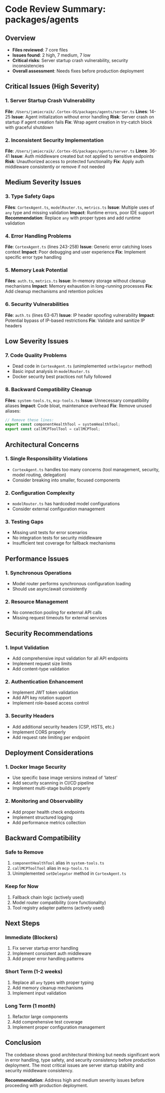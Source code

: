 # Code Review Summary: packages/agents

## Overview

- **Files reviewed**: 7 core files
- **Issues found**: 2 high, 7 medium, 7 low
- **Critical risks**: Server startup crash vulnerability, security inconsistencies
- **Overall assessment**: Needs fixes before production deployment

## Critical Issues (High Severity)

### 1. Server Startup Crash Vulnerability

**File**: `/Users/jamiecraik/.Cortex-OS/packages/agents/server.ts`
**Lines**: 14-25
**Issue**: Agent initialization without error handling
**Risk**: Server crash on startup if agent creation fails
**Fix**: Wrap agent creation in try-catch block with graceful shutdown

### 2. Inconsistent Security Implementation

**File**: `/Users/jamiecraik/.Cortex-OS/packages/agents/server.ts`
**Lines**: 36-41
**Issue**: Auth middleware created but not applied to sensitive endpoints
**Risk**: Unauthorized access to protected functionality
**Fix**: Apply auth middleware consistently or remove if not needed

## Medium Severity Issues

### 3. Type Safety Gaps

**Files**: `CortexAgent.ts`, `modelRouter.ts`, `metrics.ts`
**Issue**: Multiple uses of `any` type and missing validation
**Impact**: Runtime errors, poor IDE support
**Recommendation**: Replace `any` with proper types and add runtime validation

### 4. Error Handling Problems

**File**: `CortexAgent.ts` (lines 243-258)
**Issue**: Generic error catching loses context
**Impact**: Poor debugging and user experience
**Fix**: Implement specific error type handling

### 5. Memory Leak Potential

**Files**: `auth.ts`, `metrics.ts`
**Issue**: In-memory storage without cleanup mechanisms
**Impact**: Memory exhaustion in long-running processes
**Fix**: Add cleanup mechanisms and retention policies

### 6. Security Vulnerabilities

**File**: `auth.ts` (lines 63-67)
**Issue**: IP header spoofing vulnerability
**Impact**: Potential bypass of IP-based restrictions
**Fix**: Validate and sanitize IP headers

## Low Severity Issues

### 7. Code Quality Problems

- Dead code in `CortexAgent.ts` (unimplemented `setDelegator` method)
- Basic input analysis in `modelRouter.ts`
- Docker security best practices not fully followed

### 8. Backward Compatibility Cleanup

**Files**: `system-tools.ts`, `mcp-tools.ts`
**Issue**: Unnecessary compatibility aliases
**Impact**: Code bloat, maintenance overhead
**Fix**: Remove unused aliases:

```typescript
// Remove these lines:
export const componentHealthTool = systemHealthTool;
export const callMCPToolTool = callMCPTool;
```

## Architectural Concerns

### 1. Single Responsibility Violations

- `CortexAgent.ts` handles too many concerns (tool management, security, model routing, delegation)
- Consider breaking into smaller, focused components

### 2. Configuration Complexity

- `modelRouter.ts` has hardcoded model configurations
- Consider external configuration management

### 3. Testing Gaps

- Missing unit tests for error scenarios
- No integration tests for security middleware
- Insufficient test coverage for fallback mechanisms

## Performance Issues

### 1. Synchronous Operations

- Model router performs synchronous configuration loading
- Should use async/await consistently

### 2. Resource Management

- No connection pooling for external API calls
- Missing request timeouts for external services

## Security Recommendations

### 1. Input Validation

- Add comprehensive input validation for all API endpoints
- Implement request size limits
- Add content-type validation

### 2. Authentication Enhancement

- Implement JWT token validation
- Add API key rotation support
- Implement role-based access control

### 3. Security Headers

- Add additional security headers (CSP, HSTS, etc.)
- Implement CORS properly
- Add request rate limiting per endpoint

## Deployment Considerations

### 1. Docker Image Security

- Use specific base image versions instead of 'latest'
- Add security scanning in CI/CD pipeline
- Implement multi-stage builds properly

### 2. Monitoring and Observability

- Add proper health check endpoints
- Implement structured logging
- Add performance metrics collection

## Backward Compatibility

### Safe to Remove

1. `componentHealthTool` alias in `system-tools.ts`
2. `callMCPToolTool` alias in `mcp-tools.ts`
3. Unimplemented `setDelegator` method in `CortexAgent.ts`

### Keep for Now

1. Fallback chain logic (actively used)
2. Model router compatibility (core functionality)
3. Tool registry adapter patterns (actively used)

## Next Steps

### Immediate (Blockers)

1. Fix server startup error handling
2. Implement consistent auth middleware
3. Add proper error handling patterns

### Short Term (1-2 weeks)

1. Replace all `any` types with proper typing
2. Add memory cleanup mechanisms
3. Implement input validation

### Long Term (1 month)

1. Refactor large components
2. Add comprehensive test coverage
3. Implement proper configuration management

## Conclusion

The codebase shows good architectural thinking but needs significant work in error handling, type safety, and security consistency before production deployment. The most critical issues are server startup stability and security middleware consistency.

**Recommendation**: Address high and medium severity issues before proceeding with production deployment.
